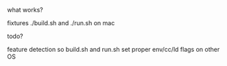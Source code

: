 what works?

fixtures ./build.sh and ./run.sh on mac

todo?

feature detection so build.sh and run.sh set proper env/cc/ld flags on other OS


